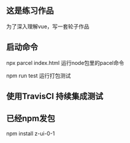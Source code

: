 ## 这是练习作品
为了深入理解vue，写一套轮子作品

## 启动命令

npx parcel index.html 运行node包里的pacel命令

npm run test 运行打包测试

## 使用TravisCI 持续集成测试

## 已经npm发包

npm install z-ui-0-1


